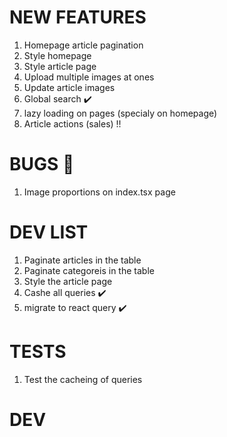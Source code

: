 # NEW FEATURES

1. Homepage article pagination
2. Style homepage
3. Style article page
4. Upload multiple images at ones
5. Update article images
6. Global search ✔️
7. lazy loading on pages (specialy on homepage)
8. Article actions (sales) !!

# BUGS 🐛

1. Image proportions on index.tsx page

# DEV LIST

1. Paginate articles in the table
2. Paginate categoreis in the table
3. Style the article page
4. Cashe all queries ✔️
5. migrate to react query ✔️

# TESTS

1. Test the cacheing of queries

# DEV

